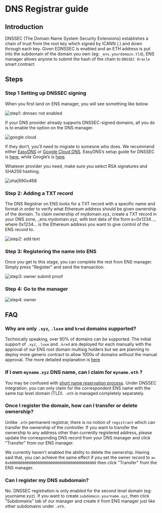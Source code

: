 # DNS Registrar guide

## Introduction

DNSSEC \(The Domain Name System Security Extensions\) establishes a chain of trust from the root key which signed by ICANN \(.\) and down through each key. Given EDNSSEC is enabled and an ETH address is put into the subdomain of the domain you own \(eg: `_ens.yourdomain.tld`\), ENS manager allows anyone to submit the hash of the chain to `DNSSEC Oracle` smart contract

## Steps

### Step 1 Setting up DNSSEC signing

When you first land on ENS manager, you will see something like below.

![step1: dnnsec not enabled](https://discuss.ens.domains/uploads/default/optimized/1X/946d32d7bf60e53ccafc79eb93e4479d3437e307_2_1378x912.jpeg)

If your DNS provider already supports DNSSEC-signed domains, all you do is to enable the option on the DNS manager.

![google cloud](https://discuss.ens.domains/uploads/default/optimized/1X/9e7962d3ba098f1fcf49780ec1c5cafea28e7eb8_2_1380x660.png)

If they don’t, you’ll need to migrate to someone who does. We recommend either [EasyDNS](https://www.easydns.com) or [Google Cloud DNS](https://cloudplatform.googleblog.com/2017/11/DNSSEC-now-available-in-Cloud-DNS.html). EasyDNS’s setup guide for DNSSEC is [here](https://fusion.easydns.com/Knowledgebase/Article/View/18/7/dnssec), while Google’s is [here](https://cloud.google.com/dns/dnssec-config).

Whatever provider you need, make sure you select RSA signatures and SHA256 hashing.

![sha\|690x468](https://discuss.ens.domains/uploads/default/original/1X/932bd16073756602187e200da3db7586555cd2e3.png)

### Step 2: Adding a TXT record

The DNS Registrar on ENS looks for a TXT record with a specific name and format in order to verify what Ethereum address should be given ownership of the domain. To claim ownership of mydomain.xyz, create a TXT record in your DNS zone, \_ens.mydomain.xyz, with text data of the form a=0x1234..., where 0x1234... is the Ethereum address you want to give control of the ENS record to.

![step2: add text](https://discuss.ens.domains/uploads/default/optimized/1X/5177864685d2c4ca9b6e25bd23a1a7c3a80b7fbd_2_1378x940.jpeg)

### Step 3: Registering the name into ENS

Once you get to this stage, you can complete the rest from ENS manager. Simply press "Register" and send the transaction.

![step3: owner submit proof](https://discuss.ens.domains/uploads/default/optimized/1X/a68033af4eb1d41e26b9d8b567d580d23a44dc7e_2_1380x924.jpeg)

### Step 4: Go to the manager

![step4: owner](https://discuss.ens.domains/uploads/default/optimized/1X/09baa8bb802c32de657aaa7da157bf141964cf02_2_1380x924.jpeg)

## FAQ

### Why are only `.xyz`, `.luxe` and `kred` domains supported?

Technically speaking, over 90% of domains can be supported. The initial support of `.xyz`, `.luxe` and `.kred` are deployed for each manually with the approval of our ENS root domain multisig holders but we are planning to deploy more generic contract to allow 1000s of domains without the manual approval. The more detailed explanation is [here](https://medium.com/the-ethereum-name-service/upcoming-changes-to-the-ens-root-a1b78fd52b38)

### If I own `myname.xyz` DNS name, can I claim for `myname.eth` ?

You may be confused with [short name reservation process](https://medium.com/the-ethereum-name-service/timeline-for-3-6-character-name-reservation-auction-and-instant-registrations-e39aa2f89dc9). Under DNSSEC integration, you can only claim for the correspondent ENS name with the same top level domain \(TLD\). `.eth` is managed completely separately.

### Once I register the domain, how can I transfer or delete ownership?

Unlike `.eth` permanent registrar, there is no notion of `registrant` which can transfer the ownership of the controller. If you want to transfer the ownership to any address other than currently registered address, please update the corresponding DNS record from your DNS manager and click "Transfer" from our ENS manager.

We currently haven't enabled the ability to delete the ownership. Having said that, you can achieve the same effect if you set the owner record to `a= 0x0000000000000000000000000000000000000000` then click "Transfer" from the ENS manager.

### Can I register my DNS subdomain?

No. DNSSEC registration is only enabled for the second level domain \(eg: yourname.xyz\). If you want to create `subdomain.yourname.xyz`, then click "Subdomains" tab of our manager and create it from ENS manager just like other subdomains under `.eth`.

